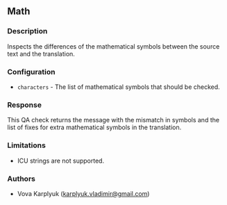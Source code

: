 ## Math

### Description
Inspects the differences of the mathematical symbols between the source text and the translation.

### Configuration
- `characters` - The list of mathematical symbols that should be checked.

### Response
This QA check returns the message with the mismatch in symbols and the list of fixes for extra mathematical symbols in the translation.

### Limitations
- ICU strings are not supported.

### Authors
- Vova Karplyuk (karplyuk.vladimir@gmail.com)
